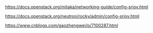 https://docs.openstack.org/mitaka/networking-guide/config-sriov.html

https://docs.openstack.org/neutron/rocky/admin/config-sriov.html

https://www.cnblogs.com/gaozhengwei/p/7100287.html